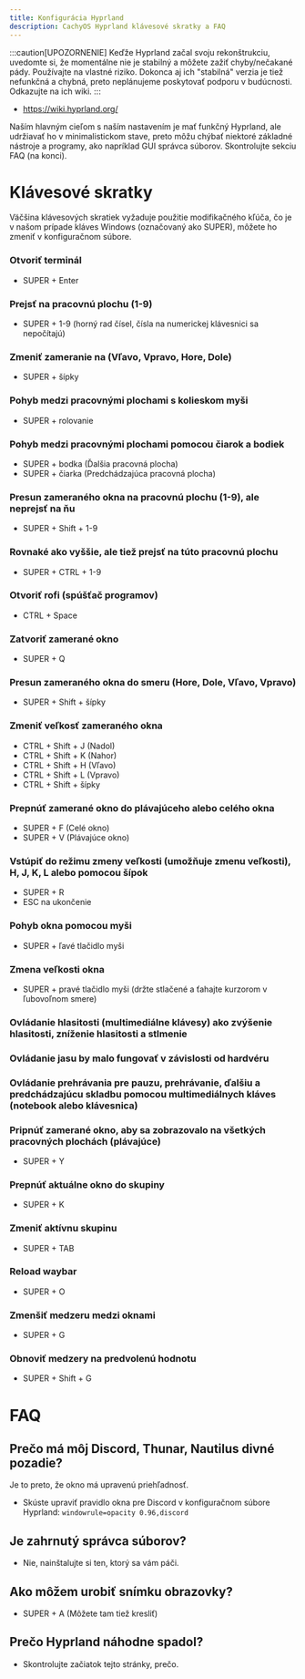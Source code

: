 ```yaml
---
title: Konfigurácia Hyprland
description: CachyOS Hyprland klávesové skratky a FAQ
---
```


:::caution[UPOZORNENIE]
Keďže Hyprland začal svoju rekonštrukciu, uvedomte si, že momentálne nie je stabilný a môžete zažiť chyby/nečakané pády. Používajte na vlastné riziko.
Dokonca aj ich "stabilná" verzia je tiež nefunkčná a chybná, preto neplánujeme poskytovať podporu v budúcnosti. Odkazujte na ich wiki.
:::

- https://wiki.hyprland.org/

Naším hlavným cieľom s naším nastavením je mať funkčný Hyprland, ale udržiavať ho v minimalistickom stave, preto môžu chýbať niektoré základné nástroje a programy, ako napríklad GUI správca súborov. Skontrolujte sekciu FAQ (na konci).

# Klávesové skratky

Väčšina klávesových skratiek vyžaduje použitie modifikačného kľúča, čo je v našom prípade kláves Windows (označovaný ako SUPER), môžete ho zmeniť v konfiguračnom súbore.

### Otvoriť terminál

- SUPER + Enter

### Prejsť na pracovnú plochu (1-9)

- SUPER + 1-9 (horný rad čísel, čísla na numerickej klávesnici sa nepočítajú)

### Zmeniť zameranie na (Vľavo, Vpravo, Hore, Dole)

- SUPER + šípky

### Pohyb medzi pracovnými plochami s kolieskom myši

- SUPER + rolovanie

### Pohyb medzi pracovnými plochami pomocou čiarok a bodiek

- SUPER + bodka (Ďalšia pracovná plocha)
- SUPER + čiarka (Predchádzajúca pracovná plocha)

### Presun zameraného okna na pracovnú plochu (1-9), ale neprejsť na ňu

- SUPER + Shift + 1-9

### Rovnaké ako vyššie, ale tiež prejsť na túto pracovnú plochu

- SUPER + CTRL + 1-9

### Otvoriť rofi (spúšťač programov)

- CTRL + Space

### Zatvoriť zamerané okno

- SUPER + Q

### Presun zameraného okna do smeru (Hore, Dole, Vľavo, Vpravo)

- SUPER + Shift + šípky

### Zmeniť veľkosť zameraného okna

- CTRL + Shift + J (Nadol)
- CTRL + Shift + K (Nahor)
- CTRL + Shift + H (Vľavo)
- CTRL + Shift + L (Vpravo)
- CTRL + Shift + šípky

### Prepnúť zamerané okno do plávajúceho alebo celého okna

- SUPER + F (Celé okno)
- SUPER + V (Plávajúce okno)

### Vstúpiť do režimu zmeny veľkosti (umožňuje zmenu veľkosti), H, J, K, L alebo pomocou šípok

- SUPER + R
- ESC na ukončenie

### Pohyb okna pomocou myši

- SUPER + ľavé tlačidlo myši

### Zmena veľkosti okna

- SUPER + pravé tlačidlo myši (držte stlačené a ťahajte kurzorom v ľubovoľnom smere)

### Ovládanie hlasitosti (multimediálne klávesy) ako zvýšenie hlasitosti, zníženie hlasitosti a stlmenie

### Ovládanie jasu by malo fungovať v závislosti od hardvéru

### Ovládanie prehrávania pre pauzu, prehrávanie, ďalšiu a predchádzajúcu skladbu pomocou multimediálnych kláves (notebook alebo klávesnica)

### Pripnúť zamerané okno, aby sa zobrazovalo na všetkých pracovných plochách (plávajúce)

- SUPER + Y

### Prepnúť aktuálne okno do skupiny

- SUPER + K

### Zmeniť aktívnu skupinu

- SUPER + TAB

### Reload waybar

- SUPER + O

### Zmenšiť medzeru medzi oknami

- SUPER + G

### Obnoviť medzery na predvolenú hodnotu

- SUPER + Shift + G

# FAQ

## Prečo má môj Discord, Thunar, Nautilus divné pozadie?

Je to preto, že okno má upravenú priehľadnosť.

- Skúste upraviť pravidlo okna pre Discord v konfiguračnom súbore Hyprland:
  `windowrule=opacity 0.96,discord`

## Je zahrnutý správca súborov?

- Nie, nainštalujte si ten, ktorý sa vám páči.

## Ako môžem urobiť snímku obrazovky?

- SUPER + A (Môžete tam tiež kresliť)

## Prečo Hyprland náhodne spadol?

- Skontrolujte začiatok tejto stránky, prečo.
